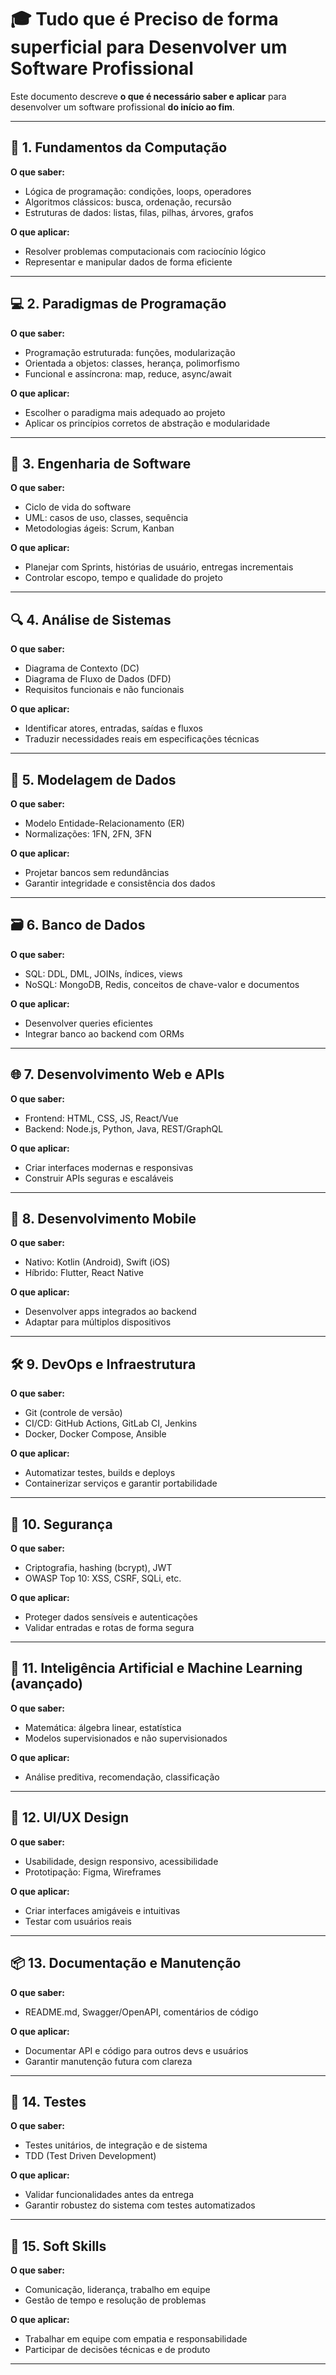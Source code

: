# 🎓 Tudo que é Preciso de forma superficial para Desenvolver um Software Profissional

Este documento descreve **o que é necessário saber e aplicar** para desenvolver um software profissional **do início ao fim**.

---

## 🧠 1. Fundamentos da Computação

**O que saber:**
- Lógica de programação: condições, loops, operadores
- Algoritmos clássicos: busca, ordenação, recursão
- Estruturas de dados: listas, filas, pilhas, árvores, grafos

**O que aplicar:**
- Resolver problemas computacionais com raciocínio lógico
- Representar e manipular dados de forma eficiente

---

## 💻 2. Paradigmas de Programação

**O que saber:**
- Programação estruturada: funções, modularização
- Orientada a objetos: classes, herança, polimorfismo
- Funcional e assíncrona: map, reduce, async/await

**O que aplicar:**
- Escolher o paradigma mais adequado ao projeto
- Aplicar os princípios corretos de abstração e modularidade

---

## 📐 3. Engenharia de Software

**O que saber:**
- Ciclo de vida do software
- UML: casos de uso, classes, sequência
- Metodologias ágeis: Scrum, Kanban

**O que aplicar:**
- Planejar com Sprints, histórias de usuário, entregas incrementais
- Controlar escopo, tempo e qualidade do projeto

---

## 🔍 4. Análise de Sistemas

**O que saber:**
- Diagrama de Contexto (DC)
- Diagrama de Fluxo de Dados (DFD)
- Requisitos funcionais e não funcionais

**O que aplicar:**
- Identificar atores, entradas, saídas e fluxos
- Traduzir necessidades reais em especificações técnicas

---

## 🧾 5. Modelagem de Dados

**O que saber:**
- Modelo Entidade-Relacionamento (ER)
- Normalizações: 1FN, 2FN, 3FN

**O que aplicar:**
- Projetar bancos sem redundâncias
- Garantir integridade e consistência dos dados

---

## 🗃️ 6. Banco de Dados

**O que saber:**
- SQL: DDL, DML, JOINs, índices, views
- NoSQL: MongoDB, Redis, conceitos de chave-valor e documentos

**O que aplicar:**
- Desenvolver queries eficientes
- Integrar banco ao backend com ORMs

---

## 🌐 7. Desenvolvimento Web e APIs

**O que saber:**
- Frontend: HTML, CSS, JS, React/Vue
- Backend: Node.js, Python, Java, REST/GraphQL

**O que aplicar:**
- Criar interfaces modernas e responsivas
- Construir APIs seguras e escaláveis

---

## 📱 8. Desenvolvimento Mobile

**O que saber:**
- Nativo: Kotlin (Android), Swift (iOS)
- Híbrido: Flutter, React Native

**O que aplicar:**
- Desenvolver apps integrados ao backend
- Adaptar para múltiplos dispositivos

---

## 🛠️ 9. DevOps e Infraestrutura

**O que saber:**
- Git (controle de versão)
- CI/CD: GitHub Actions, GitLab CI, Jenkins
- Docker, Docker Compose, Ansible

**O que aplicar:**
- Automatizar testes, builds e deploys
- Containerizar serviços e garantir portabilidade

---

## 🔐 10. Segurança

**O que saber:**
- Criptografia, hashing (bcrypt), JWT
- OWASP Top 10: XSS, CSRF, SQLi, etc.

**O que aplicar:**
- Proteger dados sensíveis e autenticações
- Validar entradas e rotas de forma segura

---

## 🧠 11. Inteligência Artificial e Machine Learning (avançado)

**O que saber:**
- Matemática: álgebra linear, estatística
- Modelos supervisionados e não supervisionados

**O que aplicar:**
- Análise preditiva, recomendação, classificação

---

## 🎨 12. UI/UX Design

**O que saber:**
- Usabilidade, design responsivo, acessibilidade
- Prototipação: Figma, Wireframes

**O que aplicar:**
- Criar interfaces amigáveis e intuitivas
- Testar com usuários reais

---

## 📦 13. Documentação e Manutenção

**O que saber:**
- README.md, Swagger/OpenAPI, comentários de código

**O que aplicar:**
- Documentar API e código para outros devs e usuários
- Garantir manutenção futura com clareza

---

## 🧪 14. Testes

**O que saber:**
- Testes unitários, de integração e de sistema
- TDD (Test Driven Development)

**O que aplicar:**
- Validar funcionalidades antes da entrega
- Garantir robustez do sistema com testes automatizados

---

## 🧩 15. Soft Skills

**O que saber:**
- Comunicação, liderança, trabalho em equipe
- Gestão de tempo e resolução de problemas

**O que aplicar:**
- Trabalhar em equipe com empatia e responsabilidade
- Participar de decisões técnicas e de produto


---

